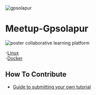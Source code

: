 ![gpsolapur](https://github.com/meetupgpsolapur/Meetup-Gpsolapur/blob/master/cropped-New-Doc-2017-03-10_1_1494348440680-278x300-1.png)
# Meetup-Gpsolapur
![poster](https://github.com/meetupgpsolapur/Meetup-Gpsolapur/blob/master/gp%20solapur.jpg)
collaborative learning platform

-[Linux](https://github.com/meetupgpsolapur/Linux/blob/master/README.md)<br>
-[Docker](https://github.com/meetupgpsolapur/docker/blob/master/README.md)<br>

## How To Contribute 
 - [Guide to submitting your own tutorial](https://github.com/meetupgpsolapur/Meetup-Gpsolapur/blob/master/CONTRIBUTING.md)
